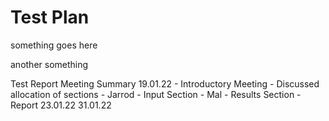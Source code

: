 # Test Plan
something goes here

another something

Test Report
Meeting Summary
19.01.22 - Introductory Meeting
    - Discussed allocation of sections
        - Jarrod
             - Input Section
        - Mal
            - Results Section
            - Report
23.01.22
31.01.22
